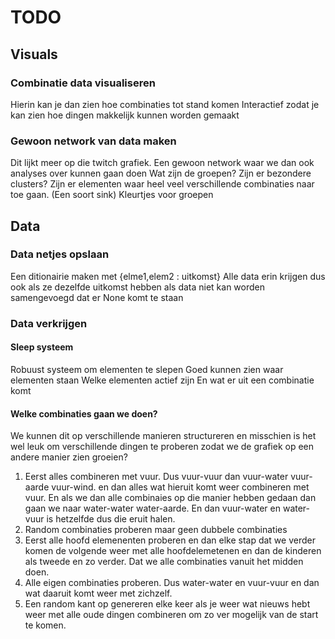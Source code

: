 # TODO

## Visuals
### Combinatie data visualiseren
Hierin kan je dan zien hoe combinaties tot stand komen
Interactief zodat je kan zien hoe dingen makkelijk kunnen worden gemaakt

### Gewoon network van data maken
Dit lijkt meer op die twitch grafiek.
Een gewoon network waar we dan ook analyses over kunnen gaan doen
Wat zijn de groepen?
Zijn er bezondere clusters?
Zijn er elementen waar heel veel verschillende combinaties naar toe gaan. (Een soort sink)
Kleurtjes voor groepen

## Data
### Data netjes opslaan
Een ditionairie maken met {elme1,elem2 : uitkomst}
Alle data erin krijgen dus ook als ze dezelfde uitkomst hebben
als data niet kan worden samengevoegd dat er None komt te staan

### Data verkrijgen
#### Sleep systeem
Robuust systeem om elementen te slepen
Goed kunnen zien waar elementen staan
Welke elementen actief zijn
En wat er uit een combinatie komt

#### Welke combinaties gaan we doen?
We kunnen dit op verschillende manieren structureren en misschien is het wel leuk om verschillende dingen te proberen zodat we de grafiek op een andere manier zien groeien?
1. Eerst alles combineren met vuur. Dus vuur-vuur dan vuur-water vuur-aarde vuur-wind. en dan alles wat hieruit komt weer combineren met vuur. En als we dan alle combinaies op die manier hebben gedaan dan gaan we naar water-water water-aarde. En dan vuur-water en water-vuur is hetzelfde dus die eruit halen.
2. Random combinaties proberen maar geen dubbele combinaties
3. Eerst alle hoofd elemenenten proberen en dan elke stap dat we verder komen de volgende weer met alle hoofdelemetenen en dan de kinderen als tweede en zo verder. Dat we alle combinaties vanuit het midden doen.
4. Alle eigen combinaties proberen. Dus water-water en vuur-vuur en dan wat daaruit komt weer met zichzelf.
5. Een random kant op genereren elke keer als je weer wat nieuws hebt weer met alle oude dingen combineren om zo ver mogelijk van de start te komen.
